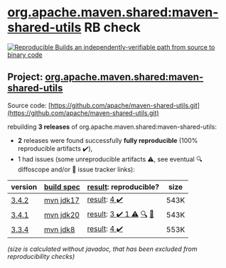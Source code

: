 [org.apache.maven.shared:maven-shared-utils](https://central.sonatype.com/artifact/org.apache.maven.shared/maven-shared-utils/3.4.2/versions) RB check
=======

[![Reproducible Builds](https://reproducible-builds.org/images/logos/rb.svg) an independently-verifiable path from source to binary code](https://reproducible-builds.org/)

## Project: [org.apache.maven.shared:maven-shared-utils](https://central.sonatype.com/artifact/org.apache.maven.shared/maven-shared-utils/3.4.2/versions)

Source code: [https://github.com/apache/maven-shared-utils.git](https://github.com/apache/maven-shared-utils.git)

rebuilding **3 releases** of org.apache.maven.shared:maven-shared-utils:
- **2** releases were found successfully **fully reproducible** (100% reproducible artifacts :heavy_check_mark:),
- 1 had issues (some unreproducible artifacts :warning:, see eventual :mag: diffoscope and/or :memo: issue tracker links):

| version | [build spec](/BUILDSPEC.md) | [result](https://reproducible-builds.org/docs/jvm/): reproducible? | size |
| -- | --------- | ------ | -- |
| [3.4.2](https://central.sonatype.com/artifact/org.apache.maven.shared/maven-shared-utils/3.4.2/pom) | [mvn jdk17](maven-shared-utils-3.4.2.buildspec) | [result](maven-shared-utils-3.4.2.buildinfo): [4 :heavy_check_mark: ](maven-shared-utils-3.4.2.buildcompare) | 543K |
| [3.4.1](https://central.sonatype.com/artifact/org.apache.maven.shared/maven-shared-utils/3.4.1/pom) | [mvn jdk20](maven-shared-utils-3.4.1.buildspec) | [result](maven-shared-utils-3.4.1.buildinfo): [3 :heavy_check_mark:  1 :warning:](maven-shared-utils-3.4.1.buildcompare) [:mag:](maven-shared-utils-3.4.1.diffoscope) [:memo:](https://issues.apache.org/jira/browse/MPOM-396) | 543K |
| [3.3.4](https://central.sonatype.com/artifact/org.apache.maven.shared/maven-shared-utils/3.3.4/pom) | [mvn jdk8](maven-shared-utils-3.3.4.buildspec) | [result](maven-shared-utils-3.3.4.buildinfo): [4 :heavy_check_mark: ](maven-shared-utils-3.3.4.buildcompare) | 553K |

<i>(size is calculated without javadoc, that has been excluded from reproducibility checks)</i>
